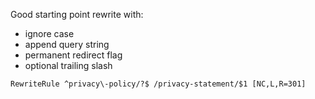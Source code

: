 Good starting point rewrite with:
* ignore case
* append query string
* permanent redirect flag
* optional trailing slash

```RewriteRule ^privacy\-policy/?$ /privacy-statement/$1 [NC,L,R=301]```
